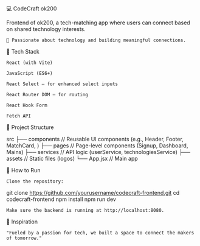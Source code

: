 💻 CodeCraft ok200

Frontend of ok200, a tech-matching app where users can connect based on shared technology interests.

    🚀 Passionate about technology and building meaningful connections.

🧰 Tech Stack

    React (with Vite)

    JavaScript (ES6+)

    React Select – for enhanced select inputs

    React Router DOM – for routing

    React Hook Form

    Fetch API

📁 Project Structure

src
├── components       // Reusable UI components (e.g., Header, Footer, MatchCard, )
├── pages            // Page-level components (Signup, Dashboard, Mains)
├── services         // API logic (userService, technologiesService)
├── assets           // Static files (logos)
└── App.jsx          // Main app 



🚀 How to Run

    Clone the repository:

git clone https://github.com/yourusername/codecraft-frontend.git
cd codecraft-frontend
npm install
npm run dev

    Make sure the backend is running at http://localhost:8080.

🌟 Inspiration

    "Fueled by a passion for tech, we built a space to connect the makers of tomorrow."


